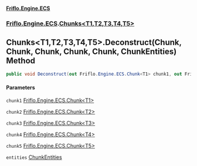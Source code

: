#### [Friflo.Engine.ECS](index.md 'index')
### [Friflo.Engine.ECS](Friflo.Engine.ECS.md 'Friflo.Engine.ECS').[Chunks&lt;T1,T2,T3,T4,T5&gt;](Chunks_T1,T2,T3,T4,T5_.md 'Friflo.Engine.ECS.Chunks<T1,T2,T3,T4,T5>')

## Chunks<T1,T2,T3,T4,T5>.Deconstruct(Chunk<T1>, Chunk<T2>, Chunk<T3>, Chunk<T4>, Chunk<T5>, ChunkEntities) Method

```csharp
public void Deconstruct(out Friflo.Engine.ECS.Chunk<T1> chunk1, out Friflo.Engine.ECS.Chunk<T2> chunk2, out Friflo.Engine.ECS.Chunk<T3> chunk3, out Friflo.Engine.ECS.Chunk<T4> chunk4, out Friflo.Engine.ECS.Chunk<T5> chunk5, out Friflo.Engine.ECS.ChunkEntities entities);
```
#### Parameters

<a name='Friflo.Engine.ECS.Chunks_T1,T2,T3,T4,T5_.Deconstruct(Friflo.Engine.ECS.Chunk_T1_,Friflo.Engine.ECS.Chunk_T2_,Friflo.Engine.ECS.Chunk_T3_,Friflo.Engine.ECS.Chunk_T4_,Friflo.Engine.ECS.Chunk_T5_,Friflo.Engine.ECS.ChunkEntities).chunk1'></a>

`chunk1` [Friflo.Engine.ECS.Chunk&lt;](Chunk_T_.md 'Friflo.Engine.ECS.Chunk<T>')[T1](Chunks_T1,T2,T3,T4,T5_.md#Friflo.Engine.ECS.Chunks_T1,T2,T3,T4,T5_.T1 'Friflo.Engine.ECS.Chunks<T1,T2,T3,T4,T5>.T1')[&gt;](Chunk_T_.md 'Friflo.Engine.ECS.Chunk<T>')

<a name='Friflo.Engine.ECS.Chunks_T1,T2,T3,T4,T5_.Deconstruct(Friflo.Engine.ECS.Chunk_T1_,Friflo.Engine.ECS.Chunk_T2_,Friflo.Engine.ECS.Chunk_T3_,Friflo.Engine.ECS.Chunk_T4_,Friflo.Engine.ECS.Chunk_T5_,Friflo.Engine.ECS.ChunkEntities).chunk2'></a>

`chunk2` [Friflo.Engine.ECS.Chunk&lt;](Chunk_T_.md 'Friflo.Engine.ECS.Chunk<T>')[T2](Chunks_T1,T2,T3,T4,T5_.md#Friflo.Engine.ECS.Chunks_T1,T2,T3,T4,T5_.T2 'Friflo.Engine.ECS.Chunks<T1,T2,T3,T4,T5>.T2')[&gt;](Chunk_T_.md 'Friflo.Engine.ECS.Chunk<T>')

<a name='Friflo.Engine.ECS.Chunks_T1,T2,T3,T4,T5_.Deconstruct(Friflo.Engine.ECS.Chunk_T1_,Friflo.Engine.ECS.Chunk_T2_,Friflo.Engine.ECS.Chunk_T3_,Friflo.Engine.ECS.Chunk_T4_,Friflo.Engine.ECS.Chunk_T5_,Friflo.Engine.ECS.ChunkEntities).chunk3'></a>

`chunk3` [Friflo.Engine.ECS.Chunk&lt;](Chunk_T_.md 'Friflo.Engine.ECS.Chunk<T>')[T3](Chunks_T1,T2,T3,T4,T5_.md#Friflo.Engine.ECS.Chunks_T1,T2,T3,T4,T5_.T3 'Friflo.Engine.ECS.Chunks<T1,T2,T3,T4,T5>.T3')[&gt;](Chunk_T_.md 'Friflo.Engine.ECS.Chunk<T>')

<a name='Friflo.Engine.ECS.Chunks_T1,T2,T3,T4,T5_.Deconstruct(Friflo.Engine.ECS.Chunk_T1_,Friflo.Engine.ECS.Chunk_T2_,Friflo.Engine.ECS.Chunk_T3_,Friflo.Engine.ECS.Chunk_T4_,Friflo.Engine.ECS.Chunk_T5_,Friflo.Engine.ECS.ChunkEntities).chunk4'></a>

`chunk4` [Friflo.Engine.ECS.Chunk&lt;](Chunk_T_.md 'Friflo.Engine.ECS.Chunk<T>')[T4](Chunks_T1,T2,T3,T4,T5_.md#Friflo.Engine.ECS.Chunks_T1,T2,T3,T4,T5_.T4 'Friflo.Engine.ECS.Chunks<T1,T2,T3,T4,T5>.T4')[&gt;](Chunk_T_.md 'Friflo.Engine.ECS.Chunk<T>')

<a name='Friflo.Engine.ECS.Chunks_T1,T2,T3,T4,T5_.Deconstruct(Friflo.Engine.ECS.Chunk_T1_,Friflo.Engine.ECS.Chunk_T2_,Friflo.Engine.ECS.Chunk_T3_,Friflo.Engine.ECS.Chunk_T4_,Friflo.Engine.ECS.Chunk_T5_,Friflo.Engine.ECS.ChunkEntities).chunk5'></a>

`chunk5` [Friflo.Engine.ECS.Chunk&lt;](Chunk_T_.md 'Friflo.Engine.ECS.Chunk<T>')[T5](Chunks_T1,T2,T3,T4,T5_.md#Friflo.Engine.ECS.Chunks_T1,T2,T3,T4,T5_.T5 'Friflo.Engine.ECS.Chunks<T1,T2,T3,T4,T5>.T5')[&gt;](Chunk_T_.md 'Friflo.Engine.ECS.Chunk<T>')

<a name='Friflo.Engine.ECS.Chunks_T1,T2,T3,T4,T5_.Deconstruct(Friflo.Engine.ECS.Chunk_T1_,Friflo.Engine.ECS.Chunk_T2_,Friflo.Engine.ECS.Chunk_T3_,Friflo.Engine.ECS.Chunk_T4_,Friflo.Engine.ECS.Chunk_T5_,Friflo.Engine.ECS.ChunkEntities).entities'></a>

`entities` [ChunkEntities](ChunkEntities.md 'Friflo.Engine.ECS.ChunkEntities')
